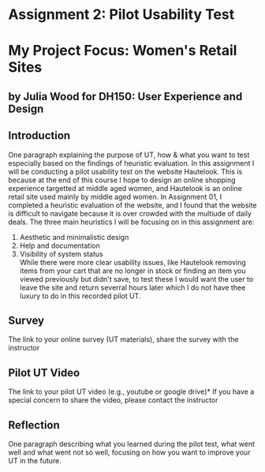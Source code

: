 # Assignment 2: Pilot Usability Test
# My Project Focus: Women's Retail Sites 
## by Julia Wood for DH150: User Experience and Design

## Introduction
One paragraph explaining the purpose of UT, how & what you want to test especially based on the findings of heuristic evaluation.
In this assignment I will be conducting a pilot usability test on the website Hautelook. This is because at the end of this course I hope to design an online shopping experience targetted at middle aged women, and Hautelook is an online retail site used mainly by middle aged women. In Assignment 01, I completed a heuristic evaluation of the website, and I found that the website is difficult to navigate because it is over crowded with the multiude of daily deals. The three main heuristics I will be focusing on in this assignment are:
1. Aesthetic and minimalistic design  
2. Help and documentation   
3. Visibility of system status  
While there were more clear usability issues, like Hautelook removing items from your cart that are no longer in stock or finding an item you viewed previously but didn't save, to test these I would want the user to leave the site and return severral hours later which I do not have thee luxury to do in this recorded pilot UT. 

## Survey 
The link to your online survey (UT materials), share the survey with the instructor

## Pilot UT Video
The link to your pilot UT video (e.g., youtube or google drive)*
If you have a special concern to share the video, please contact the instructor

## Reflection
One paragraph describing what you learned during the pilot test, what went well and what went not so well, focusing on how you want to improve your UT in the future.
